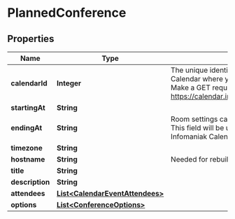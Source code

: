 

# PlannedConference


## Properties

| Name | Type | Description | Notes |
|------------ | ------------- | ------------- | -------------|
|**calendarId** | **Integer** | The unique identifier (ID) of the Infomaniak Calendar where you want to plan the meeting. Make a GET request on https://calendar.infomaniak.com/api/pim/calendar |  |
|**startingAt** | **String** |  |  |
|**endingAt** | **String** | Room settings can be deleted if this date expires. This field will be updated if event dates change in Infomaniak Calendar. |  |
|**timezone** | **String** |  |  |
|**hostname** | **String** | Needed for rebuilding room url |  |
|**title** | **String** |  |  |
|**description** | **String** |  |  [optional] |
|**attendees** | [**List&lt;CalendarEventAttendees&gt;**](CalendarEventAttendees.md) |  |  [optional] |
|**options** | [**List&lt;ConferenceOptions&gt;**](ConferenceOptions.md) |  |  |



